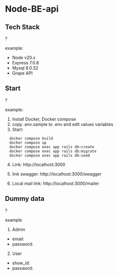 # Node-BE-api

## Tech Stack
?

example:
- Node v20.x 
- Express 7.0.8
- Mysql 8.0.32
- Grape API

## Start
?

example:
1. Install Docker, Docker compose
2. copy .env.sample to .env and edit values variables
3. Start:

```
  docker compose build
  docker compose up
  docker compose exec app rails db:create
  docker compose exec app rails db:migrate
  docker compose exec app rails db:seed
```

4. Link: http://localhost:3000

5. link swagger: http://localhost:3000/swagger

6. Local mail link: http://localhost:3000/mailer

## Dummy data
?

example
1. Admin

- email: 
- password: 

2. User

- show_id: 
- password: 
